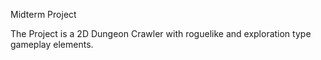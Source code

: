 Midterm Project

The Project is a 2D Dungeon Crawler with roguelike and exploration type gameplay elements.
